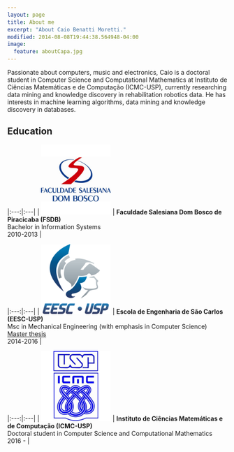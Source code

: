 ```yaml
---
layout: page
title: About me
excerpt: "About Caio Benatti Moretti."
modified: 2014-08-08T19:44:38.564948-04:00
image:
  feature: aboutCapa.jpg
---
```


Passionate about computers, music and electronics, Caio is a doctoral student in Computer Science and Computational Mathematics at Instituto de Ciências Matemáticas e de Computação (ICMC-USP), currently researching data mining and knowledge discovery in rehabilitation robotics data. He has interests in machine learning algorithms, data mining and knowledge discovery in databases.

## Education

|:---:|:---|
| <img width="160px" src="/images/logo_fsdb.jpg"> | **Faculdade Salesiana Dom Bosco de Piracicaba (FSDB)** <br> Bachelor in Information Systems <br> 2010-2013 |

|:---:|:---|
| <img width="160px" src="/images/eesc_logo.png"> | **Escola de Engenharia de São Carlos (EESC-USP)** <br> Msc in Mechanical Engineering (with emphasis in Computer Science) <br> <a href="http://www.teses.usp.br/teses/disponiveis/18/18149/tde-13062016-184240/en.php">Master thesis</a> <br> 2014-2016 |

|:---:|:---|
| <img width="160px" src="/images/logo_icmc.png"> | **Instituto de Ciências Matemáticas e de Computação (ICMC-USP)** <br> Doctoral student in Computer Science and Computational Mathematics <br> 2016 - |

